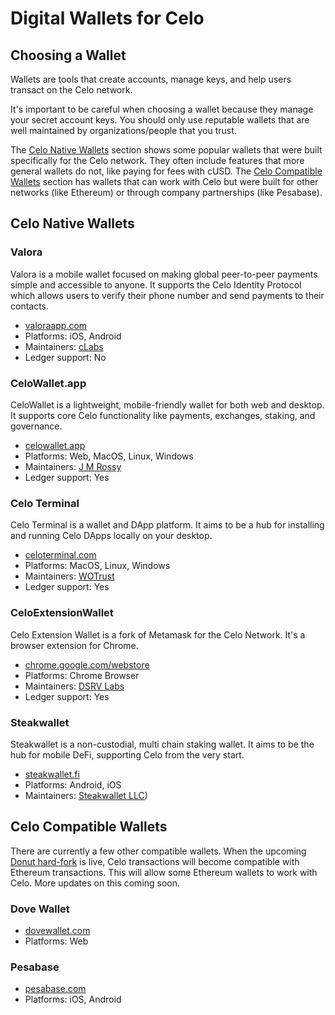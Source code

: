 # Digital Wallets for Celo

## Choosing a Wallet

Wallets are tools that create accounts, manage keys, and help users transact on the Celo network.

It's important to be careful when choosing a wallet because they manage your secret account keys. You should only use reputable wallets that are well maintained by organizations/people that you trust.

The [Celo Native Wallets](#celo-native-wallets) section shows some popular wallets that were built specifically for the Celo network. They often include features that more general wallets do not, like paying for fees with cUSD. The [Celo Compatible Wallets](#celo-compatible-wallets) section has wallets that can work with Celo but were built for other networks (like Ethereum) or through company partnerships (like Pesabase).

## Celo Native Wallets

### Valora

Valora is a mobile wallet focused on making global peer-to-peer payments simple and accessible to anyone. It supports the Celo Identity Protocol which allows users to verify their phone number and send payments to their contacts.

- [valoraapp.com](https://valoraapp.com)
- Platforms: iOS, Android
- Maintainers: [cLabs](https://clabs.co)
- Ledger support: No

### CeloWallet.app

CeloWallet is a lightweight, mobile-friendly wallet for both web and desktop. It supports core Celo functionality like payments, exchanges, staking, and governance.

- [celowallet.app](https://celowallet.app)
- Platforms: Web, MacOS, Linux, Windows
- Maintainers: [J M Rossy](https://twitter.com/RossyWrote)
- Ledger support: Yes

### Celo Terminal

Celo Terminal is a wallet and DApp platform. It aims to be a hub for installing and running Celo DApps locally on your desktop.

- [celoterminal.com](https://celoterminal.com)
- Platforms: MacOS, Linux, Windows
- Maintainers: [WOTrust](https://twitter.com/wotrust1)
- Ledger support: Yes

### CeloExtensionWallet

Celo Extension Wallet is a fork of Metamask for the Celo Network. It's a browser extension for Chrome.

- [chrome.google.com/webstore](https://chrome.google.com/webstore/detail/celoextensionwallet/kkilomkmpmkbdnfelcpgckmpcaemjcdh)
- Platforms: Chrome Browser
- Maintainers: [DSRV Labs](https://www.dsrvlabs.com/en/)
- Ledger support: Yes

### Steakwallet

Steakwallet is a non-custodial, multi chain staking wallet. It aims to be the hub for mobile DeFi, supporting Celo from the very start.

- [steakwallet.fi](https://steakwallet.fi)
- Platforms: Android, iOS
- Maintainers: [Steakwallet LLC](https://steakwallet.fi))

## Celo Compatible Wallets

There are currently a few other compatible wallets. When the upcoming [Donut hard-fork](https://github.com/celo-org/celo-proposals/issues/94) is live, Celo transactions will become compatible with Ethereum transactions. This will allow some Ethereum wallets to work with Celo. More updates on this coming soon.

### Dove Wallet

- [dovewallet.com](https://dovewallet.com)
- Platforms: Web

### Pesabase

- [pesabase.com](https://pesabase.com/)
- Platforms: iOS, Android
